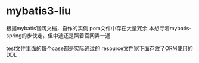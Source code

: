 mybatis3-liu
============

根据mybatis官网文档，自作的实例
pom文件中存在大量冗余
本想寻着mybatis-spring的步伐走，但中途还是照着官网弄一通

test文件里面的每个case都是实际通过的
resource文件家下面存放了ORM使用的DDL